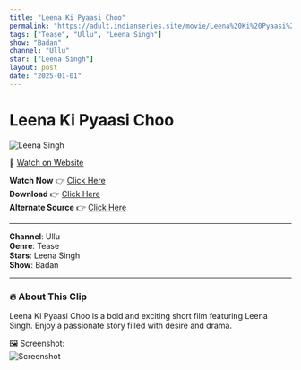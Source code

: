 ```yaml
---
title: "Leena Ki Pyaasi Choo"
permalink: "https://adult.indianseries.site/movie/Leena%20Ki%20Pyaasi%20Choo"
tags: ["Tease", "Ullu", "Leena Singh"]
show: "Badan"
channel: "Ullu"
star: ["Leena Singh"]
layout: post
date: "2025-01-01"
---
```


# Leena Ki Pyaasi Choo

![Leena Singh](https://shorts.desisins.com/wp-content/uploads/2024/04/Leena-Ki-Pyaasi-Choo.jpg)

🔗 [Watch on Website](https://adult.indianseries.site/movie/Leena%20Ki%20Pyaasi%20Choo)

**Watch Now** 👉 [Click Here](https://adult.indianseries.site/movie/Leena%20Ki%20Pyaasi%20Choo)  
**Download** 👉 [Click Here](https://adult.indianseries.site/movie/Leena%20Ki%20Pyaasi%20Choo)  
**Alternate Source** 👉 [Click Here](https://adult.indianseries.site/movie/Leena%20Ki%20Pyaasi%20Choo)

---

**Channel**: Ullu  
**Genre**: Tease  
**Stars**: Leena Singh  
**Show**: Badan

---

### 🔥 About This Clip

Leena Ki Pyaasi Choo is a bold and exciting short film featuring Leena Singh. Enjoy a passionate story filled with desire and drama.
 
🖼️ Screenshot:  
![Screenshot](https://shorts.desisins.com/wp-content/uploads/2024/04/Leena-Ki-Pyaasi-Choo.jpg)
